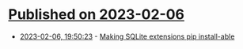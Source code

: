 # [Published on 2023-02-06](index.md)

* [2023-02-06, 19:50:23](https://news.ycombinator.com/item?id=34683237) - [Making SQLite extensions pip install-able](https://observablehq.com/@asg017/making-sqlite-extensions-pip-install-able)
